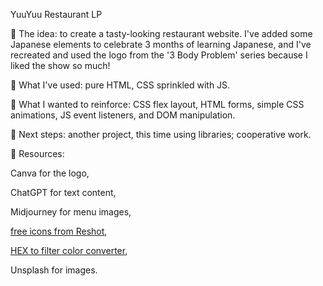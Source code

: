 YuuYuu Restaurant LP

🤤 The idea: to create a tasty-looking restaurant website. I've added some Japanese elements to celebrate 3 months of learning Japanese, and I've recreated and used the logo from the '3 Body Problem' series because I liked the show so much!

📝 What I've used: pure HTML, CSS sprinkled with JS.

🧠 What I wanted to reinforce: CSS flex layout, HTML forms, simple CSS animations, JS event listeners, and DOM manipulation.

🚀 Next steps: another project, this time using libraries; cooperative work.

🎯 Resources:

Canva for the logo,

ChatGPT for text content,

Midjourney for menu images,

[free icons from Reshot](https://www.reshot.com/free-svg-icons/item/location-M5CGAKDWSU/),

[HEX to filter color converter](https://codepen.io/sosuke/pen/Pjoqqp),

Unsplash for images.
